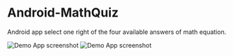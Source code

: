 # Android-MathQuiz

Android app select one right of the four available answers of math equation.

![Demo App screenshot](../assetss/gui1.png?raw=true "gui1")
![Demo App screenshot](../assets/gui2.png?raw=true "gui2")


